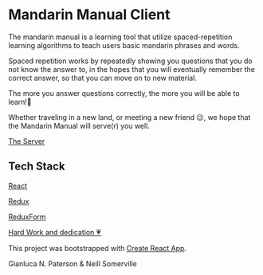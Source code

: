 # Mandarin Manual Client

The mandarin manual is a learning tool that utilize spaced-repetition learning algorithms to teach users basic mandarin phrases and words.

Spaced repetition works by repeatedly showing you questions that you do not know the answer to, in the hopes that you will eventually remember the correct answer, so that you can move on to new material.

The more you answer questions correctly, the more you will be able to learn!💪

Whether traveling in a new land, or meeting a new friend 😉, we hope that the Mandarin Manual will serve(r) you well.

[The Server](https://github.com/patersog/mandarin-manual-server)

## Tech Stack

[React](https://reactjs.org/)

[Redux](https://redux.js.org/)

[ReduxForm](https://redux-form.com/)

[Hard Work and dedication 💗](https://www.youtube.com/watch?v=0tbLtHg5HgE)

This project was bootstrapped with [Create React App](https://github.com/facebookincubator/create-react-app).

Gianluca N. Paterson & Neill Somerville
